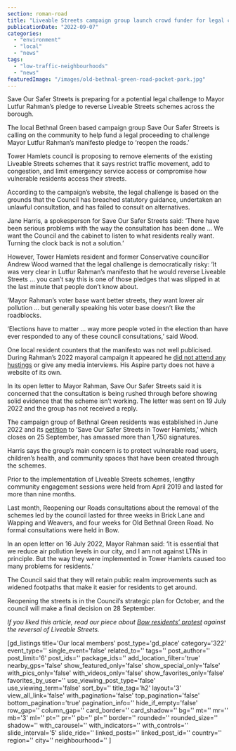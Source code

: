 ```yaml
---
section: roman-road
title: "Liveable Streets campaign group launch crowd funder for legal challenge to Tower Hamlets Council"
publicationDate: "2022-09-07"
categories: 
  - "environment"
  - "local"
  - "news"
tags: 
  - "low-traffic-neighbourhoods"
  - "news"
featuredImage: "/images/old-bethnal-green-road-pocket-park.jpg"
---
```


Save Our Safer Streets is preparing for a potential legal challenge to Mayor Lutfur Rahman’s pledge to reverse Liveable Streets schemes across the borough. 

The local Bethnal Green based campaign group Save Our Safer Streets is calling on the community to help fund a legal proceeding to challenge Mayor Lutfur Rahman’s manifesto pledge to ‘reopen the roads.’

Tower Hamlets council is proposing to remove elements of the existing Liveable Streets schemes that it says restrict traffic movement, add to congestion, and limit emergency service access or compromise how vulnerable residents access their streets. 

According to the campaign’s website, the legal challenge is based on the grounds that the Council has breached statutory guidance, undertaken an unlawful consultation, and has failed to consult on alternatives. 

Jane Harris, a spokesperson for Save Our Safer Streets said: ‘There have been serious problems with the way the consultation has been done … We want the Council and the cabinet to listen to what residents really want. Turning the clock back is not a solution.’ 

However, Tower Hamlets resident and former Conservative councillor Andrew Wood warned that the legal challenge is democratically risky: ‘It was very clear in Lutfur Rahman’s manifesto that he would reverse Liveable Streets … you can’t say this is one of those pledges that was slipped in at the last minute that people don’t know about.

‘Mayor Rahman’s voter base want better streets, they want lower air pollution … but generally speaking his voter base doesn’t like the roadblocks.

‘Elections have to matter … way more people voted in the election than have ever responded to any of these council consultations,’ said Wood.

One local resident counters that the manifesto was not well publicised. During Rahman’s 2022 mayoral campaign it appeared he [did not attend any hustings](https://romanroadlondon.com/may-elections-2022-tower-hamlets-john-biggs/) or give any media interviews. His Aspire party does not have a website of its own. 

In its open letter to Mayor Rahman, Save Our Safer Streets said it is concerned that the consultation is being rushed through before showing solid evidence that the scheme isn’t working. The letter was sent on 19 July 2022 and the group has not received a reply. 

The campaign group of Bethnal Green residents was established in June 2022 and its [petition](https://romanroadlondon.com/notices/save-our-safer-streets-tower-hamlets/) to ‘Save Our Safer Streets in Tower Hamlets,’ which closes on 25 September, has amassed more than 1,750 signatures. 

Harris says the group’s main concern is to protect vulnerable road users, children’s health, and community spaces that have been created through the schemes. 

Prior to the implementation of Liveable Streets schemes, lengthy community engagement sessions were held from April 2019 and lasted for more than nine months. 

Last month, Reopening our Roads consultations about the removal of the schemes led by the council lasted for three weeks in Brick Lane and Wapping and Weavers, and four weeks for Old Bethnal Green Road. No formal consultations were held in Bow. 

In an open letter on 16 July 2022, Mayor Rahman said: ‘It is essential that we reduce air pollution levels in our city, and I am not against LTNs in principle. But the way they were implemented in Tower Hamlets caused too many problems for residents.’

The Council said that they will retain public realm improvements such as widened footpaths that make it easier for residents to get around. 

Reopening the streets is in the Council’s strategic plan for October, and the council will make a final decision on 28 September. 

_If you liked this article, read our piece about_ [_Bow residents’ protest_](https://romanroadlondon.com/antill-road-bow-liveable-streets-protest/) _against the reversal of Liveable Streets._ 

\[gd\_listings title='Our local members' post\_type='gd\_place' category='322' event\_type='' single\_event='false' related\_to='' tags='' post\_author='' post\_limit='6' post\_ids='' package\_ids='' add\_location\_filter='true' nearby\_gps='false' show\_featured\_only='false' show\_special\_only='false' with\_pics\_only='false' with\_videos\_only='false' show\_favorites\_only='false' favorites\_by\_user='' use\_viewing\_post\_type='false' use\_viewing\_term='false' sort\_by='' title\_tag='h2' layout='3' view\_all\_link='false' with\_pagination='false' top\_pagination='false' bottom\_pagination='true' pagination\_info='' hide\_if\_empty='false' row\_gap='' column\_gap='' card\_border='' card\_shadow='' bg='' mt='' mr='' mb='3' ml='' pt='' pr='' pb='' pl='' border='' rounded='' rounded\_size='' shadow='' with\_carousel='' with\_indicators='' with\_controls='' slide\_interval='5' slide\_ride='' linked\_posts='' linked\_post\_id='' country='' region='' city='' neighbourhood='' \]
